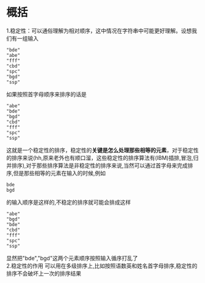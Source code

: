 # 概括
1.稳定性：可以通俗理解为相对顺序，这中情况在字符串中可能更好理解。设想我们有一组输入
```
"bde"
"abe"
"fff"
"cbd"
"spc"
"bgd"
"ssp"

```
如果按照首字母顺序来排序的话是
```
"abe"
"bde"
"bgd"
"cbd"
"fff"
"spc"
"ssp"

```
这就是一个稳定性的排序，稳定性的**关键是怎么处理那些相等的元素**，对于稳定性的排序来说(hh,原来老外也有顺口溜，这些稳定性的排序算法有(IBM)插排,冒泡,归并排序),对于那些排序算法是非稳定性的排序来说,当然可以通过首字母来完成排序,但是那些相等的元素在输入的时候,例如
```
bde
bgd
```
的输入顺序是这样的,不稳定的排序就可能会排成这样
```
"abe"
"bgd"
"bde"
"cbd"
"fff"
"spc"
"ssp"

```
显然把"bde","bgd"这两个元素顺序按照输入循序打乱了\
2.稳定性的作用
可以用在多级排序上,比如按照语数英和姓名首字母排序,稳定性的排序不会破坏上一次的排序结果
